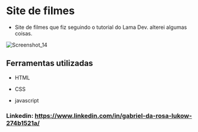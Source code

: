 
# Site de filmes
* Site de filmes que fiz seguindo o tutorial do Lama Dev. alterei algumas coisas.

![Screenshot_14](https://github.com/GabrielRosaLukow/Movies-site/assets/98065647/d18bea39-124e-400e-b45e-d07872d9219e)


## Ferramentas utilizadas

* HTML

* CSS

* javascript

### Linkedin: https://www.linkedin.com/in/gabriel-da-rosa-lukow-274b1521a/
